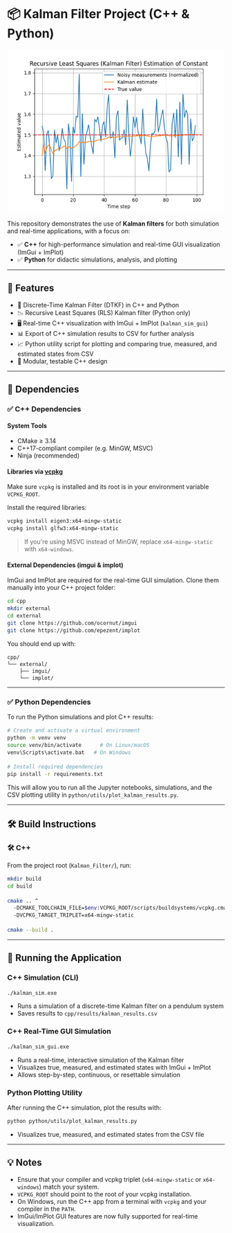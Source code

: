 # 📦 Kalman Filter Project (C++ & Python)

![kalman_estimation](images/kalman_RLS_estimation.png)

This repository demonstrates the use of **Kalman filters** for both simulation and real-time applications, with a focus on:

- ✅ **C++** for high-performance simulation and real-time GUI visualization (ImGui + ImPlot)
- ✅ **Python** for didactic simulations, analysis, and plotting

---

## 🧠 Features

- 📐 Discrete-Time Kalman Filter (DTKF) in C++ and Python
- 📉 Recursive Least Squares (RLS) Kalman filter (Python only)
- 🖥️ Real-time C++ visualization with ImGui + ImPlot (`kalman_sim_gui`)
- 📊 Export of C++ simulation results to CSV for further analysis
- 📈 Python utility script for plotting and comparing true, measured, and estimated states from CSV
- 🧪 Modular, testable C++ design

---

## 🔧 Dependencies

### ✅ C++ Dependencies

#### System Tools
- CMake ≥ 3.14
- C++17-compliant compiler (e.g. MinGW, MSVC)
- Ninja (recommended)

#### Libraries via [vcpkg](https://github.com/microsoft/vcpkg)

Make sure `vcpkg` is installed and its root is in your environment variable `VCPKG_ROOT`.

Install the required libraries:

```bash
vcpkg install eigen3:x64-mingw-static
vcpkg install glfw3:x64-mingw-static
```

> If you're using MSVC instead of MinGW, replace `x64-mingw-static` with `x64-windows`.

#### External Dependencies (imgui & implot)

ImGui and ImPlot are required for the real-time GUI simulation. Clone them manually into your C++ project folder:

```bash
cd cpp
mkdir external
cd external
git clone https://github.com/ocornut/imgui
git clone https://github.com/epezent/implot
```

You should end up with:

```
cpp/
└── external/
    ├── imgui/
    └── implot/
```

---

### ✅ Python Dependencies

To run the Python simulations and plot C++ results:

```bash
# Create and activate a virtual environment
python -m venv venv
source venv/bin/activate      # On Linux/macOS
venv\Scripts\activate.bat   # On Windows

# Install required dependencies
pip install -r requirements.txt
```

This will allow you to run all the Jupyter notebooks, simulations, and the CSV plotting utility in `python/utils/plot_kalman_results.py`.

---

## 🛠️ Build Instructions

### 🛠️ C++

From the project root (`Kalman_Filter/`), run:

```bash
mkdir build
cd build

cmake .. ^
  -DCMAKE_TOOLCHAIN_FILE=$env:VCPKG_ROOT/scripts/buildsystems/vcpkg.cmake ^
  -DVCPKG_TARGET_TRIPLET=x64-mingw-static

cmake --build .
```


---

## 🚀 Running the Application

### C++ Simulation (CLI)

```bash
./kalman_sim.exe
```

- Runs a simulation of a discrete-time Kalman filter on a pendulum system
- Saves results to `cpp/results/kalman_results.csv`

### C++ Real-Time GUI Simulation

```bash
./kalman_sim_gui.exe
```

- Runs a real-time, interactive simulation of the Kalman filter
- Visualizes true, measured, and estimated states with ImGui + ImPlot
- Allows step-by-step, continuous, or resettable simulation

### Python Plotting Utility

After running the C++ simulation, plot the results with:

```bash
python python/utils/plot_kalman_results.py
```

- Visualizes true, measured, and estimated states from the CSV file

---

## 💡 Notes

- Ensure that your compiler and vcpkg triplet (`x64-mingw-static` or `x64-windows`) match your system.
- `VCPKG_ROOT` should point to the root of your vcpkg installation.
- On Windows, run the C++ app from a terminal with `vcpkg` and your compiler in the `PATH`.
- ImGui/ImPlot GUI features are now fully supported for real-time visualization.
